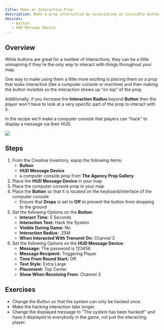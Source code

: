 ```yaml
---
title: Make an Interactive Prop
description: Make a prop interactive by associating an invisible button with it
devices:
   - Button
   - HUD Message Device
---
```


## Overview

While buttons are great for a number of interactions, they can be a little uninspiring if they're the only way to interact with things throughout your map.

One way to make using them a little more exciting is placing them on a prop that looks interactive (like a computer console or machine) and then making the button invisible so the interaction shows up "on top" of the prop.

Additionally, if you increase the **Interaction Radius** beyond **Button** then the player won't have to look at a very specific part of the prop to interact with it.

In the recipe we'll make a computer console that players can "hack" to display a message via their HUD.

<img src="/images/recipes/interactive-prop.jpg" class="img img-fluid">

## Steps

1. From the Creative Inventory, equip the following items:
   - **Button**
   - **HUD Message Device**
   - a computer console prop from **The Agency Prop Gallery**
2. Place the **HUD Message Device** in your map
3. Place the computer console prop in your map
4. Place the **Button** so that it is located on the keyboard/interface of the computer console
   - Ensure that **Drops** is set to **Off** to prevent the button from dropping to the ground
5. Set the following Options on the **Button**:
   - **Interact Time:** 5 Seconds
   - **Interaction Text:** Hack the System
   - **Visible During Game:** No
   - **Interaction Radius:** .25M
   - **When Interacted With Transmit On:** Channel 3
6. Set the following Options on the **HUD Message Device**:
   - **Message:** The password is 123456
   - **Message Recipient:** Triggering Player
   - **Time From Round Start:** Off
   - **Text Style:** Extra Large
   - **Placement:** Top Center
   - **Show When Receiving From**: Channel 3

## Exercises

- Change the Button so that the system can only be hacked once.
- Make the hacking interaction take longer.
- Change the displayed message to "The system has been hacked!" and have it displayed to everybody in the game, not just the interacting player.
